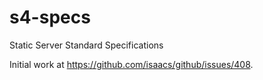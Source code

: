 # s4-specs

Static Server Standard Specifications

Initial work at https://github.com/isaacs/github/issues/408.
